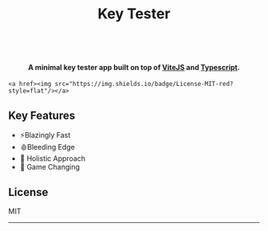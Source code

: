 <h1 align="center">

<br>
  <br>

Key Tester

<br>

</h1>

<h4 align="center">A minimal key tester app built on top of <a href="http:/https://vitejs.dev/" target="_blank">ViteJS</a> and <a href="https://www.typescriptlang.org/" target="_blank">Typescript</a>.</h4>

<p align="center">

    <a href><img src="https://img.shields.io/badge/License-MIT-red?style=flat"/></a>

</p>

## Key Features

- ⚡Blazingly Fast
- 🩸Bleeding Edge
- 🌱 Holistic Approach
- 🤯 Game Changing

## License

MIT

---
